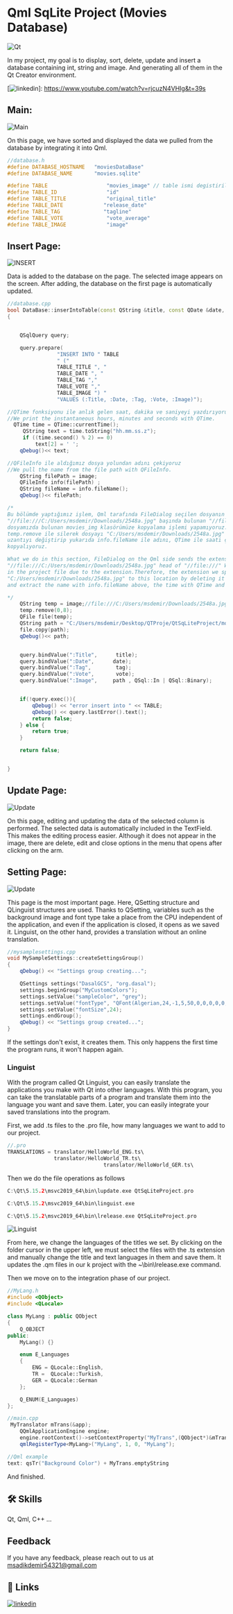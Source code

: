 
# Qml SqLite Project (Movies Database)

![Qt](https://github.com/SadkDemr/QtSqLiteProject/blob/main/QtSqLiteProject/Screenshot/Untitled%20Diagram.drawio.png?raw=true)

In my project, my goal is to display, sort, delete, update and insert a database containing int, string and image. And generating all of them in the Qt Creator environment.

[![linkedin](https://github.com/SadkDemr/QtSqLiteProject/blob/main/QtSqLiteProject/Screenshot/youtube-logo-png-46016.png?raw=true)]: https://www.youtube.com/watch?v=rjcuzN4VHIg&t=39s

## Main:
![Main](https://github.com/SadkDemr/QtSqLiteProject/blob/main/QtSqLiteProject/Screenshot/main.png?raw=true)

On this page, we have sorted and displayed the data we pulled from the database by integrating it into Qml.

```c++
//database.h
#define DATABASE_HOSTNAME   "moviesDataBase"
#define DATABASE_NAME       "movies.sqlite"

#define TABLE                   "movies_image" // table ismi degistirilmeli
#define TABLE_ID                "id"
#define TABLE_TITLE             "original_title"
#define TABLE_DATE             "release_date"
#define TABLE_TAG              "tagline"
#define TABLE_VOTE              "vote_average"
#define TABLE_IMAGE             "image"
```

## Insert Page:
![INSERT](https://github.com/SadkDemr/QtSqLiteProject/blob/main/QtSqLiteProject/Screenshot/insert.png?raw=true)

Data is added to the database on the page. The selected image appears on the screen. After adding, the database on the first page is automatically updated.

```c++
//database.cpp
bool DataBase::inserIntoTable(const QString &title, const QDate &date, const QString &tag, const QString &vote, const QString &image)
{


    QSqlQuery query;

    query.prepare(
                "INSERT INTO " TABLE
                " ("
                TABLE_TITLE ", "
                TABLE_DATE ", "
                TABLE_TAG ","
                TABLE_VOTE ","
                TABLE_IMAGE ") "
                "VALUES (:Title, :Date, :Tag, :Vote, :Image)");

//QTime fonksiyonu ile anlık gelen saat, dakika ve saniyeyi yazdırıyoruz.
//We print the instantaneous hours, minutes and seconds with QTime.
  QTime time = QTime::currentTime();
     QString text = time.toString("hh.mm.ss.z");
     if ((time.second() % 2) == 0)
         text[2] = ' ';
    qDebug()<< text;

//QFileInfo ile aldığımız dosya yolundan adını çekiyoruz
//We pull the name from the file path with QFileInfo.
    QString filePath = image;
    QFileInfo info(filePath) ;
    QString fileName = info.fileName();
    qDebug()<< filePath;

/*
Bu bölümde yaptığımız işlem, Qml tarafında FileDialog seçilen dosyanın uzantısını bu tipte gönderiyor;
"//file:///C:/Users/msdemir/Downloads/2548a.jpg" başında bulunan "//file:///" uzantı sebebiyle proje
dosyamızda bulunan movies_img klasörümüze kopyalama işlemi yapamıyoruz.Bu nedenle belirttiğimiz uzantıyı
temp.remove ile silerek dosyayı "C:/Users/msdemir/Downloads/2548a.jpg" bu konuma getiriyoruz. Daha sonra
uzantıyı değiştirip yukarıda info.fileName ile adını, QTime ile saati çekip movies_img klasörüne dosyamızı
kopyalıyoruz.

What we do in this section, FileDialog on the Qml side sends the extension of the selected file in this type;
"//file:///C:/Users/msdemir/Downloads/2548a.jpg" head of "//file:///" We cannot copy to the movies_img folder
in the project file due to the extension.Therefore, the extension we specifiedWe bring the file
"C:/Users/msdemir/Downloads/2548a.jpg" to this location by deleting it with temp.remove.Later on We change the extension
and extract the name with info.fileName above, the time with QTime and save the file to the movies_img folder we copy.

*/
    QString temp = image;//file:///C:/Users/msdemir/Downloads/2548a.jpg
    temp.remove(0,8);
    QFile file(temp);
    QString path = "C:/Users/msdemir/Desktop/QTProje/QtSqLiteProject/movies_img/"+ text + "_" + fileName  ;
    file.copy(path);
    qDebug()<< path;


    query.bindValue(":Title",      title);
    query.bindValue(":Date",      date);
    query.bindValue(":Tag",        tag);
    query.bindValue(":Vote",       vote);
    query.bindValue(":Image",     path , QSql::In | QSql::Binary);


    if(!query.exec()){
        qDebug() << "error insert into " << TABLE;
        qDebug() << query.lastError().text();
        return false;
    } else {
        return true;
    }

    return false;


}
```
## Update Page:

![Update](https://github.com/SadkDemr/QtSqLiteProject/blob/main/QtSqLiteProject/Screenshot/update.png?raw=true)

On this page, editing and updating the data of the selected column is performed. The selected data is automatically included in the TextField. This makes the editing process easier. Although it does not appear in the image, there are delete, edit and close options in the menu that opens after clicking on the arm.

## Setting Page:

![Update](https://github.com/SadkDemr/QtSqLiteProject/blob/main/QtSqLiteProject/Screenshot/setting.png?raw=true)

This page is the most important page. Here, QSetting structure and QLinguist structures are used. Thanks to QSetting, variables such as the background image and font type take a place from the CPU independent of the application, and even if the application is closed, it opens as we saved it. Linguist, on the other hand, provides a translation without an online translation.

```c++
//mysamplesettings.cpp
void MySampleSettings::createSettingsGroup()
{
    qDebug() << "Settings group creating...";

    QSettings settings("DasalGCS", "org.dasal");
    settings.beginGroup("MyCustomColors");
    settings.setValue("sampleColor", "grey");
    settings.setValue("fontType", "QFont(Algerian,24,-1,5,50,0,0,0,0,0,Regular)");
    settings.setValue("fontSize",24);
    settings.endGroup();
    qDebug() << "Settings group created...";
}
```
If the settings don't exist, it creates them. This only happens the first time the program runs, it won't happen again.

### Linguist

With the program called Qt Linguist, you can easily translate the applications you make with Qt into other languages. With this program, you can take the translatable parts of a program and translate them into the language you want and save them. Later, you can easily integrate your saved translations into the program.

First, we add .ts files to the .pro file, how many languages we want to add to our project.

```c++
//.pro
TRANSLATIONS = translator/HelloWorld_ENG.ts\
               translator/HelloWorld_TR.ts\
                               translator/HelloWorld_GER.ts\
```
Then we do the file operations as follows
```c++
C:\Qt\5.15.2\msvc2019_64\bin\lupdate.exe QtSqLiteProject.pro

C:\Qt\5.15.2\msvc2019_64\bin\linguist.exe

C:\Qt\5.15.2\msvc2019_64\bin\lrelease.exe QtSqLiteProject.pro

```

![Linguist](https://github.com/SadkDemr/QtSqLiteProject/blob/main/QtSqLiteProject/Screenshot/linguist.png?raw=true)

From here, we change the languages of the titles we set. By clicking on the folder cursor in the upper left, we must select the files with the .ts extension and manually change the title and text languages in them and save them.
It updates the .qm files in our k project with the ~\bin\lrelease.exe command.

Then we move on to the integration phase of our project.

```c++
//MyLang.h
#include <QObject>
#include <QLocale>

class MyLang : public QObject
{
    Q_OBJECT
public:
    MyLang() {}

    enum E_Languages
    {
        ENG = QLocale::English,
        TR =  QLocale::Turkish,
        GER = QLocale::German
    };

    Q_ENUM(E_Languages)
};
```
```c++
//main.cpp
 MyTranslator mTrans(&app);
    QQmlApplicationEngine engine;
    engine.rootContext()->setContextProperty("MyTrans",(QObject*)&mTrans);
    qmlRegisterType<MyLang>("MyLang", 1, 0, "MyLang");
```

```c++
//Qml example
text: qsTr("Background Color") + MyTrans.emptyString
```

And finished.


## 🛠 Skills
Qt, Qml, C++ ... 


## Feedback

If you have any feedback, please reach out to us at msadikdemir54321@gmail.com


## 🔗 Links

[![linkedin](https://img.shields.io/badge/linkedin-0A66C2?style=for-the-badge&logo=linkedin&logoColor=white)](https://www.linkedin.com/in/muhammed-sadık-demir-4138821b7/)




